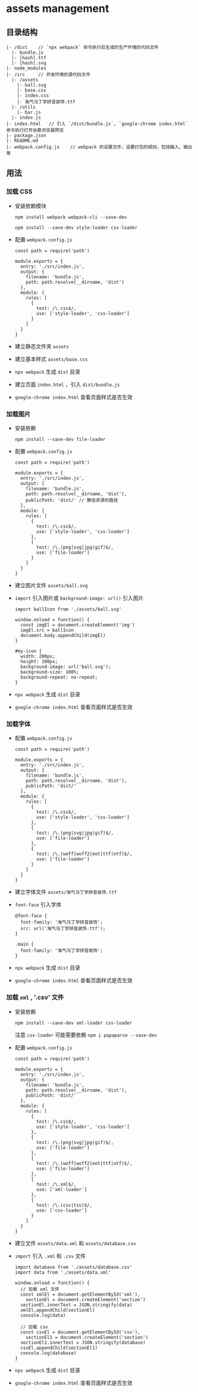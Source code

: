 # assets management

## 目录结构

```dos?linenums
|- /dist    // `npx webpack` 命令执行后生成的生产环境的代码文件
  |- bundle.js
  |- [hash].ttf
  |- [hash].svg
|- node_modules
|- /src     // 开发环境的源代码文件
  |- /assets
    |- ball.svg
    |- base.css
    |- index.css
    |- 淘气马丁学拼音装饰.ttf
  |- /utils
    |- bar.js
  |- index.js
|- index.html   // 引入 `/dist/bundle.js`, `google-chrome index.html` 命令执行打开谷歌浏览器预览
|- package.json
|- README.md
|- webpack.config.js    // webpack 的设置文件，设置打包的规则，包括输入、输出等
```

## 用法

### 加载 CSS

- 安装依赖模块

  ```dos?linenums
  npm install webpack webpack-cli --save-dev

  npm install --save-dev style-loader css-loader
  ```

- 配置 `webpack.config.js`

  ```javascript?linenums
  const path = require('path')

  module.exports = {
    entry: './src/index.js',
    output: {
      filename: 'bundle.js',
      path: path.resolve(__dirname, 'dist')
    },
    module: {
      rules: [
        {
          test: /\.css$/,
          use: ['style-loader', 'css-loader']
        }
      ]
    }
  }
  ```

- 建立静态文件夹 `assets`

- 建立基本样式 `assets/base.css`

- `npx webpack` 生成 `dist` 目录

- 建立页面 `index.html` ，引入 `dist/bundle.js`

- `google-chrome index.html` 查看页面样式是否生效

### 加载图片

- 安装依赖

  ```dos?linenums
  npm install --save-dev file-loader
  ```

- 配置 `webpack.config.js`

  ```javascript?linenums
  const path = require('path')

  module.exports = {
    entry: './src/index.js',
    output: {
      filename: 'bundle.js',
      path: path.resolve(__dirname, 'dist'),
      publicPath: 'dist/' // 静态资源的路径
    },
    module: {
      rules: [
        {
          test: /\.css$/,
          use: ['style-loader', 'css-loader']
        },
        {
          test: /\.(png|svg|jpg|gif)$/,
          use: ['file-loader']
        }
      ]
    }
  }
  ```

- 建立图片文件 `assets/ball.svg`

- `import` 引入图片或 `background-image: url()` 引入图片

  ```javascript?linenums
  import ballIcon from './assets/ball.svg'

  window.onload = function() {
    const imgEl = document.createElement('img')
    imgEl.src = ballIcon
    document.body.appendChild(imgEl)
  }
  ```

  ```css?linenums
  #my-icon {
    width: 200px;
    height: 200px;
    background-image: url('ball.svg');
    background-size: 100%;
    background-repeat: no-repeat;
  }
  ```

- `npx webpack` 生成 `dist` 目录

- `google-chrome index.html` 查看页面样式是否生效

### 加载字体

- 配置 `webpack.config.js`

  ```javascript?linenums
  const path = require('path')

  module.exports = {
    entry: './src/index.js',
    output: {
      filename: 'bundle.js',
      path: path.resolve(__dirname, 'dist'),
      publicPath: 'dist/'
    },
    module: {
      rules: [
        {
          test: /\.css$/,
          use: ['style-loader', 'css-loader']
        },
        {
          test: /\.(png|svg|jpg|gif)$/,
          use: ['file-loader']
        },
        {
          test: /\.(woff|woff2|eot|ttf|otf)$/,
          use: ['file-loader']
        }
      ]
    }
  }
  ```

- 建立字体文件 `assets/淘气马丁学拼音装饰.ttf`

- `font-face` 引入字体

  ```css?linenums
  @font-face {
    font-family: '淘气马丁学拼音装饰';
    src: url('淘气马丁学拼音装饰.ttf');
  }

  .main {
    font-family: '淘气马丁学拼音装饰';
  }
  ```

- `npx webpack` 生成 `dist` 目录

- `google-chrome index.html` 查看页面样式是否生效

### 加载 `xml` , '.csv' 文件

- 安装依赖

  ```dos?linenums
  npm install --save-dev xml-loader csv-loader
  ```

  注意 `csv-loader` 可能需要依赖 `npm i papaparse --save-dev`

- 配置 `webpack.config.js`

  ```javascript?linenums
  const path = require('path')

  module.exports = {
    entry: './src/index.js',
    output: {
      filename: 'bundle.js',
      path: path.resolve(__dirname, 'dist'),
      publicPath: 'dist/'
    },
    module: {
      rules: [
        {
          test: /\.css$/,
          use: ['style-loader', 'css-loader']
        },
        {
          test: /\.(png|svg|jpg|gif)$/,
          use: ['file-loader']
        },
        {
          test: /\.(woff|woff2|eot|ttf|otf)$/,
          use: ['file-loader']
        },
        {
          test: /\.xml$/,
          use: ['xml-loader']
        },
        {
          test: /\.(csv|tsv)$/,
          use: ['csv-loader']
        }
      ]
    }
  }
  ```

- 建立文件 `assets/data.xml` 和 `assets/database.csv`

- `import` 引入 `.xml` 和 `.csv` 文件

  ```javascript?linenums
  import database from './assets/database.csv'
  import data from './assets/data.xml'

  window.onload = function() {
    // 加载 xml 文件
    const xmlEl = document.getElementById('xml'),
      sectionEl = document.createElement('section')
    sectionEl.innerText = JSON.stringify(data)
    xmlEl.appendChild(sectionEl)
    console.log(data)

    // 加载 csv
    const csvEl = document.getElementById('csv'),
      sectionEl1 = document.createElement('section')
    sectionEl1.innerText = JSON.stringify(database)
    csvEl.appendChild(sectionEl1)
    console.log(database)
  }
  ```

- `npx webpack` 生成 `dist` 目录

- `google-chrome index.html` 查看页面样式是否生效
